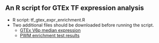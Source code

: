 ## An R script for GTEx TF expression analysis
  * R script: tf_gtex_expr_enrichment.R
  * Two additional files should be downloaded before running the script.
     * [GTEx V6p median expression](https://drive.google.com/uc?id=1nTwjNF5VX6nqHovyEx7SxYBMvpz51A5C&export=download)
     * [PWM enrichment test results](../../TF_analysis/fimo.cisbpv2_c2h2zf.11mers_nr.uniq.allhrt_p0_avg50_svmw.kmercnt_per_motif.5p.txt)
